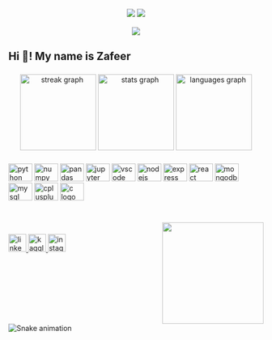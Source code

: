 <br clear="both">

<div align="center">
  <img src="https://badge.stateful.com/IIvexII/status.svg"  />
  <img src="https://badge.stateful.com/IIvexII/dnd.svg"  />
</div>

<br>

<div align="center">
  <img src="https://profile-counter.glitch.me/IIvexII/count.svg?"  />
</div>

###

<h2 align="left">Hi 👋! My name is Zafeer</h2>

###

<div align="center">
  <img src="https://streak-stats.demolab.com?user=IIvexII&locale=en&mode=daily&theme=default&hide_border=false&border_radius=5&date_format=j M[ Y]" height="150" alt="streak graph"  />
  <img src="https://github-readme-stats.vercel.app/api?username=IIvexII&hide_title=false&hide_rank=false&show_icons=true&include_all_commits=true&count_private=true&disable_animations=false&theme=default&locale=en&hide_border=false" height="150" alt="stats graph"  />
  <img src="https://github-readme-stats.vercel.app/api/top-langs?username=IIvexII&locale=en&hide_title=false&layout=compact&card_width=320&langs_count=9&theme=default&hide_border=false" height="150" alt="languages graph"  />
</div>

###

<div align="left">
  <img src="https://cdn.jsdelivr.net/gh/devicons/devicon/icons/python/python-original.svg" height="35" width="47" alt="python logo"  />
  <img src="https://cdn.jsdelivr.net/gh/devicons/devicon/icons/numpy/numpy-original.svg" height="35" width="47" alt="numpy logo"  />
  <img src="https://cdn.jsdelivr.net/gh/devicons/devicon/icons/pandas/pandas-original.svg" height="35" width="47" alt="pandas logo"  />
  <img src="https://cdn.jsdelivr.net/gh/devicons/devicon/icons/jupyter/jupyter-original.svg" height="35" width="47" alt="jupyter logo"  />
  <img src="https://cdn.jsdelivr.net/gh/devicons/devicon/icons/vscode/vscode-original.svg" height="35" width="47" alt="vscode logo"  />
  <img src="https://cdn.jsdelivr.net/gh/devicons/devicon/icons/nodejs/nodejs-original.svg" height="35" width="47" alt="nodejs logo"  />
  <img src="https://cdn.jsdelivr.net/gh/devicons/devicon/icons/express/express-original.svg" height="35" width="47" alt="express logo"  />
  <img src="https://cdn.jsdelivr.net/gh/devicons/devicon/icons/react/react-original.svg" height="35" width="47" alt="react logo"  />
  <img src="https://cdn.jsdelivr.net/gh/devicons/devicon/icons/mongodb/mongodb-original.svg" height="35" width="47" alt="mongodb logo"  />
  <img src="https://cdn.jsdelivr.net/gh/devicons/devicon/icons/mysql/mysql-original.svg" height="35" width="47" alt="mysql logo"  />
  <img src="https://cdn.jsdelivr.net/gh/devicons/devicon/icons/cplusplus/cplusplus-original.svg" height="35" width="47" alt="cplusplus logo"  />
  <img src="https://cdn.jsdelivr.net/gh/devicons/devicon/icons/c/c-original.svg" height="35" width="47" alt="c logo"  />
</div>

###

<br clear="both">

<img align="right" height="200" src="https://media2.giphy.com/media/bSUSLF2UgeBh6Q1VFe/giphy.gif?cid=ecf05e47aobuk2vrl5jyn7a1ezvfle6bttk9tbn5zxpcd0uv&rid=giphy.gif&ct=g"  />

###
 
<div align="left">
  <a href="https://www.linkedin.com/in/zafeer-hafeez/" target="_blank">
    <img src="https://img.shields.io/static/v1?message=LinkedIn&logo=linkedin&label=&color=0077B5&logoColor=white&labelColor=&style=for-the-badge" height="35" alt="linkedin logo"  />
  </a>
    <a href="https://www.kaggle.com/muhammadzafeer" target="_blank">
      <img src="https://img.shields.io/static/v1?message=Kaggle&logo=kaggle&label=&color=000000&labelColor=000000&style=for-the-badge" height="35" alt="kaggle logo"  />
    </a>
  <a href="https://www.instagram.com/zafeerhafeez/" target="_blank">
    <img src="https://img.shields.io/static/v1?message=Instagram&logo=instagram&label=&color=E4405F&logoColor=white&labelColor=&style=for-the-badge" height="35" alt="instagram logo"  />
  </a>
</div>

###

<br clear="both">

<img src="https://raw.githubusercontent.com/IIvexII/IIvexII/output/snake.svg" alt="Snake animation" />

###
